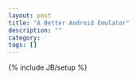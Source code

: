 ```yaml
---
layout: post
title: "A Better Android Emulator"
description: ""
category: 
tags: []
---
```

{% include JB/setup %}
